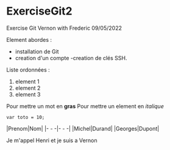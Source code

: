 # ExerciseGit2

Exercise Git Vernon with Frederic  09/05/2022

Element abordes :
- installation de Git
- creation d'un compte
-creation de clés SSH.

Liste ordonnées :
1. element 1
2. element 2
3. element 3


Pour mettre un mot en **gras**
Pour mettre un element en *italique*

```var toto = 10;```

|Prenom|Nom|
|- - -|- - -|
|Michel|Durand|
|Georges|Dupont|

Je m'appel Henri et je suis a Vernon
